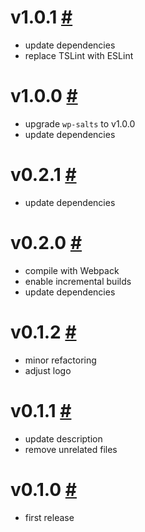 # v1.0.1 [#](https://github.com/idleberg/vscode-wordpress-salts/releases/tag/1.0.1)

- update dependencies
- replace TSLint with ESLint

# v1.0.0 [#](https://github.com/idleberg/vscode-wordpress-salts/releases/tag/1.0.0)

- upgrade `wp-salts` to v1.0.0
- update dependencies

# v0.2.1 [#](https://github.com/idleberg/vscode-wordpress-salts/releases/tag/0.2.1)

- update dependencies

# v0.2.0 [#](https://github.com/idleberg/vscode-wordpress-salts/releases/tag/0.2.0)

- compile with Webpack
- enable incremental builds
- update dependencies

# v0.1.2 [#](https://github.com/idleberg/vscode-wordpress-salts/releases/tag/0.1.2)

- minor refactoring
- adjust logo

# v0.1.1 [#](https://github.com/idleberg/vscode-wordpress-salts/releases/tag/0.1.1)

- update description
- remove unrelated files

# v0.1.0 [#](https://github.com/idleberg/vscode-wordpress-salts/releases/tag/0.1.0)

- first release


